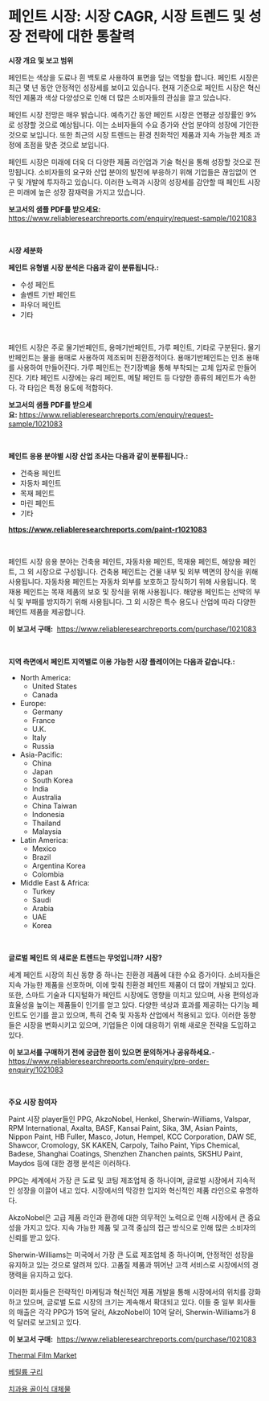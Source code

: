 <p><h1>페인트 시장: 시장 CAGR, 시장 트렌드 및 성장 전략에 대한 통찰력</h1></p><p><strong>시장 개요 및 보고 범위</strong></p>
<p><p>페인트는 색상을 도료나 흰 백토로 사용하여 표면을 덮는 역할을 합니다. 페인트 시장은 최근 몇 년 동안 안정적인 성장세를 보이고 있습니다. 현재 기준으로 페인트 시장은 혁신적인 제품과 색상 다양성으로 인해 더 많은 소비자들의 관심을 끌고 있습니다.</p><p>페인트 시장 전망은 매우 밝습니다. 예측기간 동안 페인트 시장은 연평균 성장률인 9%로 성장할 것으로 예상됩니다. 이는 소비자들의 수요 증가와 산업 분야의 성장에 기인한 것으로 보입니다. 또한 최근의 시장 트렌드는 환경 친화적인 제품과 지속 가능한 제조 과정에 초점을 맞춘 것으로 보입니다.</p><p>페인트 시장은 미래에 더욱 더 다양한 제품 라인업과 기술 혁신을 통해 성장할 것으로 전망됩니다. 소비자들의 요구와 산업 분야의 발전에 부응하기 위해 기업들은 끊임없이 연구 및 개발에 투자하고 있습니다. 이러한 노력과 시장의 성장세를 감안할 때 페인트 시장은 미래에 높은 성장 잠재력을 가지고 있습니다.</p></p>
<p><strong>보고서의 샘플 PDF를 받으세요:</strong> <a href="https://www.reliableresearchreports.com/enquiry/request-sample/1021083">https://www.reliableresearchreports.com/enquiry/request-sample/1021083</a></p>
<p>&nbsp;</p>
<p><strong>시장 세분화</strong></p>
<p><strong>페인트 유형별 시장 분석은 다음과 같이 분류됩니다.:</strong></p>
<p><ul><li>수성 페인트</li><li>솔벤트 기반 페인트</li><li>파우더 페인트</li><li>기타</li></ul></p>
<p>&nbsp;</p>
<p><p>페인트 시장은 주로 물기반페인트, 용매기반페인트, 가루 페인트, 기타로 구분된다. 물기반페인트는 물을 용매로 사용하여 제조되며 친환경적이다. 용매기반페인트는 인조 용매를 사용하여 만들어진다. 가루 페인트는 전기장벽을 통해 부착되는 고체 입자로 만들어진다. 기타 페인트 시장에는 유리 페인트, 메탈 페인트 등 다양한 종류의 페인트가 속한다. 각 타입은 특정 용도에 적합하다.</p></p>
<p><strong>보고서의 샘플 PDF를 받으세요:</strong>&nbsp;<a href="https://www.reliableresearchreports.com/enquiry/request-sample/1021083">https://www.reliableresearchreports.com/enquiry/request-sample/1021083</a></p>
<p>&nbsp;</p>
<p><strong> 페인트 응용 분야별 시장 산업 조사는 다음과 같이 분류됩니다.:</strong></p>
<p><ul><li>건축용 페인트</li><li>자동차 페인트</li><li>목재 페인트</li><li>마린 페인트</li><li>기타</li></ul></p>
<p><strong><a href="https://www.reliableresearchreports.com/paint-r1021083">https://www.reliableresearchreports.com/paint-r1021083</a></strong></p>
<p>&nbsp;</p>
<p><p>페인트 시장 응용 분야는 건축용 페인트, 자동차용 페인트, 목재용 페인트, 해양용 페인트, 그 외 시장으로 구성됩니다. 건축용 페인트는 건물 내부 및 외부 벽면의 장식을 위해 사용됩니다. 자동차용 페인트는 자동차 외부를 보호하고 장식하기 위해 사용됩니다. 목재용 페인트는 목재 제품의 보호 및 장식을 위해 사용됩니다. 해양용 페인트는 선박의 부식 및 부패를 방지하기 위해 사용됩니다. 그 외 시장은 특수 용도나 산업에 따라 다양한 페인트 제품을 제공합니다.</p></p>
<p><strong>이 보고서 구매:</strong>&nbsp; <a href="https://www.reliableresearchreports.com/purchase/1021083">https://www.reliableresearchreports.com/purchase/1021083</a></p>
<p>&nbsp;</p>
<p><strong>지역 측면에서 페인트 지역별로 이용 가능한 시장 플레이어는 다음과 같습니다.:</strong></p>
<p><ul>
    <li>
        North America:
        <ul>
            <li>United States</li>
            <li>Canada</li>
        </ul>
    </li>
    <li>
        Europe:
        <ul>
            <li>Germany</li>
            <li>France</li>
            <li>U.K.</li>
            <li>Italy</li>
            <li>Russia</li>
        </ul>
    </li>
    <li>
        Asia-Pacific:
        <ul>
            <li>China</li>
            <li>Japan</li>
            <li>South Korea</li>
            <li>India</li>
            <li>Australia</li>
            <li>China Taiwan</li>
            <li>Indonesia</li>
            <li>Thailand</li>
            <li>Malaysia</li>
        </ul>
    </li>
    <li>
        Latin America:
        <ul>
            <li>Mexico</li>
            <li>Brazil</li>
            <li>Argentina Korea</li>
            <li>Colombia</li>
        </ul>
    </li>
    <li>
        Middle East & Africa:
        <ul>
            <li>Turkey</li>
            <li>Saudi</li>
            <li>Arabia</li>
            <li>UAE</li>
            <li>Korea</li>
        </ul>
    </li>
    </ul></p>
<p>&nbsp;</p>
<p><strong>글로벌 페인트 의 새로운 트렌드는 무엇입니까? 시장?</strong></p>
<p><p>세계 페인트 시장의 최신 동향 중 하나는 친환경 제품에 대한 수요 증가이다. 소비자들은 지속 가능한 제품을 선호하며, 이에 맞춰 친환경 페인트 제품이 더 많이 개발되고 있다. 또한, 스마트 기술과 디지털화가 페인트 시장에도 영향을 미치고 있으며, 사용 편의성과 효율성을 높이는 제품들이 인기를 얻고 있다. 다양한 색상과 효과를 제공하는 다기능 페인트도 인기를 끌고 있으며, 특히 건축 및 자동차 산업에서 적용되고 있다. 이러한 동향들은 시장을 변화시키고 있으며, 기업들은 이에 대응하기 위해 새로운 전략을 도입하고 있다.</p></p>
<p><strong>이 보고서를 구매하기 전에 궁금한 점이 있으면 문의하거나 공유하세요.</strong>- <a href="https://www.reliableresearchreports.com/enquiry/pre-order-enquiry/1021083">https://www.reliableresearchreports.com/enquiry/pre-order-enquiry/1021083</a></p>
<p>&nbsp;</p>
<p><strong>주요 시장 참여자</strong></p>
<p><p>Paint 시장 player들인 PPG, AkzoNobel, Henkel, Sherwin-Williams, Valspar, RPM International, Axalta, BASF, Kansai Paint, Sika, 3M, Asian Paints, Nippon Paint, HB Fuller, Masco, Jotun, Hempel, KCC Corporation, DAW SE, Shawcor, Cromology, SK KAKEN, Carpoly, Taiho Paint, Yips Chemical, Badese, Shanghai Coatings, Shenzhen Zhanchen paints, SKSHU Paint, Maydos 등에 대한 경쟁 분석은 이러하다.</p><p>PPG는 세계에서 가장 큰 도료 및 코팅 제조업체 중 하나이며, 글로벌 시장에서 지속적인 성장을 이끌어 내고 있다. 시장에서의 막강한 입지와 혁신적인 제품 라인으로 유명하다.</p><p>AkzoNobel은 고급 제품 라인과 환경에 대한 의무적인 노력으로 인해 시장에서 큰 중요성을 가지고 있다. 지속 가능한 제품 및 고객 중심의 접근 방식으로 인해 많은 소비자의 신뢰를 받고 있다.</p><p>Sherwin-Williams는 미국에서 가장 큰 도료 제조업체 중 하나이며, 안정적인 성장을 유지하고 있는 것으로 알려져 있다. 고품질 제품과 뛰어난 고객 서비스로 시장에서의 경쟁력을 유지하고 있다.</p><p>이러한 회사들은 전략적인 마케팅과 혁신적인 제품 개발을 통해 시장에서의 위치를 강화하고 있으며, 글로벌 도료 시장의 크기는 계속해서 확대되고 있다. 이들 중 일부 회사들의 매출은 각각 PPG가 15억 달러, AkzoNobel이 10억 달러, Sherwin-Williams가 8억 달러로 보고되고 있다.</p></p>
<p><strong>이 보고서 구매:</strong>&nbsp;&nbsp;<a href="https://www.reliableresearchreports.com/purchase/1021083">https://www.reliableresearchreports.com/purchase/1021083</a></p>
<p><p><a href="https://artistic-helicopter-ca9.notion.site/Thermal-Film-Market-Research-Report-Provides-thorough-Industry-Overview-which-offers-an-In-Depth-An-8bed9bf7f4c74f7ca175c49075b8cc39">Thermal Film Market</a></p><p><a href="https://github.com/CorEmtymerich56566/Market-Research-Report-List-1/blob/main/848386919536.md">베릴륨 구리</a></p><p><a href="https://github.com/GabrielBlanda5656/Market-Research-Report-List-1/blob/main/286561319535.md">치과용 골이식 대체물</a></p></p>